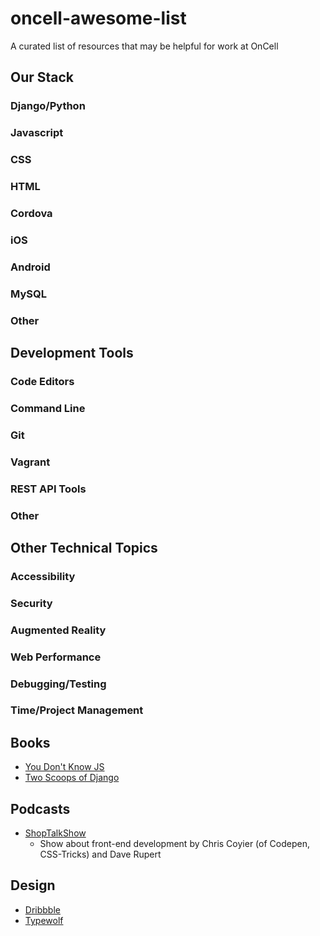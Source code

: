 # oncell-awesome-list
A curated list of resources that may be helpful for work at OnCell

## Our Stack
### Django/Python
### Javascript
### CSS
### HTML
### Cordova
### iOS
### Android
### MySQL
### Other

## Development Tools
### Code Editors
### Command Line
### Git
### Vagrant
### REST API Tools
### Other

## Other Technical Topics
### Accessibility
### Security
### Augmented Reality
### Web Performance
### Debugging/Testing
### Time/Project Management

## Books
* [You Don't Know JS](https://github.com/getify/You-Dont-Know-JS)
* [Two Scoops of Django](https://www.amazon.com/Two-Scoops-Django-Best-Practices/dp/0981467342)

## Podcasts
* [ShopTalkShow](http://shoptalkshow.com/)
  * Show about front-end development by Chris Coyier (of Codepen, CSS-Tricks) and Dave Rupert

## Design
* [Dribbble](https://dribbble.com/)
* [Typewolf](https://www.typewolf.com/)

